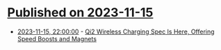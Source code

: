 # [Published on 2023-11-15](index.md)

* [2023-11-15, 22:00:00](https://hardware.slashdot.org/story/23/11/15/215217/qi2-wireless-charging-spec-is-here-offering-speed-boosts-and-magnets?utm_source=rss1.0mainlinkanon&utm_medium=feed) - [Qi2 Wireless Charging Spec Is Here, Offering Speed Boosts and Magnets](https://hardware.slashdot.org/story/23/11/15/215217/qi2-wireless-charging-spec-is-here-offering-speed-boosts-and-magnets?utm_source=rss1.0mainlinkanon&utm_medium=feed)
